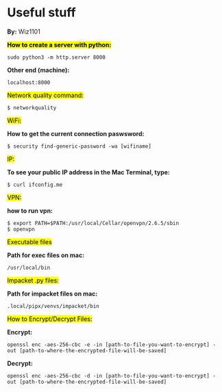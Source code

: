 # Useful stuff


**By:** Wiz1101  <br>


<mark>**How to create a server with python:**</mark>

```
sudo python3 -m http.server 8000
```

**Other end (machine):**

```
localhost:8000
```


<mark>Network quality command:</mark>

```
$ networkquality
```

<mark>WiFi:</mark>

**How to get the current connection paswsword:**

```
$ security find-generic-password -wa [wifiname]
```

<mark>IP:</mark>

**To see your public IP address in the Mac Terminal, type:**

```
$ curl ifconfig.me
```

<mark>VPN:</mark>

**how to run vpn:**

```
$ export PATH=$PATH:/usr/local/Cellar/openvpn/2.6.5/sbin
$ openvpn
```

<mark>Executable files</mark>

**Path for exec files on mac:**

```
/usr/local/bin
```
<mark>Impacket .py files:</mark>

**Path for impacket files on mac:**

```
.local/pipx/venvs/impacket/bin
```

<mark>How to Encrypt/Decrypt Files:</mark>

**Encrypt:**
```
openssl enc -aes-256-cbc -e -in [path-to-file-you-want-to-encrypt] -out [path-to-where-the-encrypted-file-will-be-saved]
```

**Decrypt:**
```
openssl enc -aes-256-cbc -d -in [path-to-file-you-want-to-encrypt] -out [path-to-where-the-encrypted-file-will-be-saved]
```
